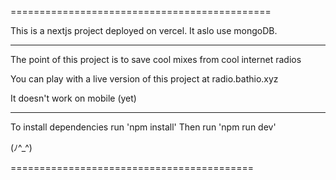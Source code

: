 =============================================

This is a nextjs project deployed on vercel.
It aslo use mongoDB.

-----------------

The point of this project is to save cool mixes from cool internet radios

You can play with a live version of this project at radio.bathio.xyz

It doesn't work on mobile (yet)

----------------

To install dependencies run 'npm install'
Then run 'npm run dev'

(ﾉ^_^)

==========================================
